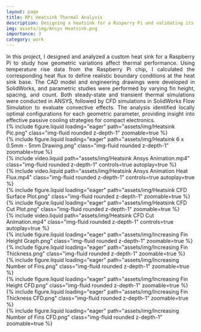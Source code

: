 ```yaml
---
layout: page
title: RPi Heatsink Thermal Analysis
description: Designing a heatsink for a Rasperry Pi and validating its performance via thermal FEA and CFD
img: assets/img/Ansys Heatsink.png
importance: 3
category: work
---
```


<div style="text-align: justify;">
In this project, I designed and analyzed a custom heat sink for a Raspberry Pi to study how geometric variations affect thermal performance. Using temperature rise data from the Raspberry Pi chip, I calculated the corresponding heat flux to define realistic boundary conditions at the heat sink base. The CAD model and engineering drawings were developed in SolidWorks, and parametric studies were performed by varying fin height, spacing, and count. Both steady-state and transient thermal simulations were conducted in ANSYS, followed by CFD simulations in SolidWorks Flow Simulation to evaluate convective effects. The analysis identified locally optimal configurations for each geometric parameter, providing insight into effective passive cooling strategies for compact electronics.
</div>

<div class="row mt-3">
    <div class="col-sm mt-3 mt-md-0">
        {% include figure.liquid loading="eager" path="assets/img/Heatsink Pic.png" class="img-fluid rounded z-depth-1" zoomable=true %}
    </div>
</div>

<div class="row mt-3">
    <div class="col-sm mt-3 mt-md-0">
        {% include figure.liquid loading="eager" path="assets/img/Heatsink 6 x 0.5mm - 5mm Drawing.png" class="img-fluid rounded z-depth-1" zoomable=true %}
    </div>
</div>

<div class="row justify-content-sm-center">
    <div class="row">
        <div class="col-sm mt-3 mt-md-0">
            {% include video.liquid path="assets/img/Heatsink Ansys Animation.mp4" class="img-fluid rounded z-depth-1" controls=true autoplay=true %}
        </div>
    </div>
</div>
<div class="row justify-content-sm-center">
    <div class="row">
        <div class="col-sm mt-3 mt-md-0">
            {% include video.liquid path="assets/img/Heatsink Ansys Animation Heat Flux.mp4" class="img-fluid rounded z-depth-1" controls=true autoplay=true %}
        </div>
    </div>
</div>
<div class="row mt-3">
    <div class="col-sm mt-3 mt-md-0">
        {% include figure.liquid loading="eager" path="assets/img/Heatsink CFD Surface Plot.png" class="img-fluid rounded z-depth-1" zoomable=true %}
    </div>
</div>
<div class="row mt-3">
    <div class="col-sm mt-3 mt-md-0">
        {% include figure.liquid loading="eager" path="assets/img/Heatsink CFD Cut Plot.png" class="img-fluid rounded z-depth-1" zoomable=true %}
    </div>
</div>
<div class="row justify-content-sm-center">
    <div class="row">
        <div class="col-sm mt-3 mt-md-0">
            {% include video.liquid path="assets/img/Heatsink CFD Cut Animation.mp4" class="img-fluid rounded z-depth-1" controls=true autoplay=true %}
        </div>
    </div>
</div>

<div class="row mt-3">
    <div class="col-sm mt-3 mt-md-0">
        {% include figure.liquid loading="eager" path="assets/img/Increasing Fin Height Graph.png" class="img-fluid rounded z-depth-1" zoomable=true %}
    </div>
    <div class="col-sm mt-3 mt-md-0">
        {% include figure.liquid loading="eager" path="assets/img/Increasing Fin Thickness.png" class="img-fluid rounded z-depth-1" zoomable=true %}
    </div>
    <div class="col-sm mt-3 mt-md-0">
        {% include figure.liquid loading="eager" path="assets/img/Increasing Number of Fins.png" class="img-fluid rounded z-depth-1" zoomable=true %}
    </div>
</div>

<div class="row mt-3">
    <div class="col-sm mt-3 mt-md-0">
        {% include figure.liquid loading="eager" path="assets/img/Increasing Fin Height CFD.png" class="img-fluid rounded z-depth-1" zoomable=true %}
    </div>
    <div class="col-sm mt-3 mt-md-0">
        {% include figure.liquid loading="eager" path="assets/img/Increasing Fin Thickness CFD.png" class="img-fluid rounded z-depth-1" zoomable=true %}
    </div>
    <div class="col-sm mt-3 mt-md-0">
        {% include figure.liquid loading="eager" path="assets/img/Increasing Number of Fins CFD.png" class="img-fluid rounded z-depth-1" zoomable=true %}
    </div>
</div>

